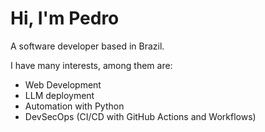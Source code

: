 # Hi, I'm Pedro

A software developer based in Brazil.

I have many interests, among them are:
* Web Development
* LLM deployment
* Automation with Python
* DevSecOps (CI/CD with GitHub Actions and Workflows)
